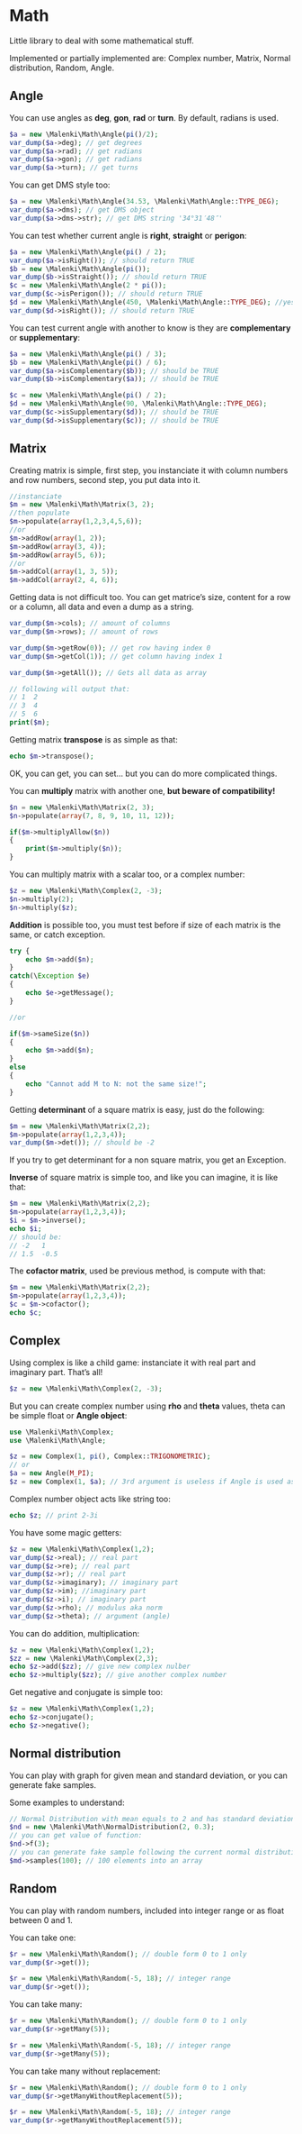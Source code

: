 # Math

Little library to deal with some mathematical stuff.

Implemented or partially implemented are: Complex number, Matrix, Normal distribution, Random, Angle.

## Angle

You can use angles as **deg**, **gon**, **rad** or **turn**. By default, radians is used.

```php
$a = new \Malenki\Math\Angle(pi()/2);
var_dump($a->deg); // get degrees
var_dump($a->rad); // get radians
var_dump($a->gon); // get radians
var_dump($a->turn); // get turns
```

You can get DMS style too:

```php
$a = new \Malenki\Math\Angle(34.53, \Malenki\Math\Angle::TYPE_DEG);
var_dump($a->dms); // get DMS object
var_dump($a->dms->str); // get DMS string '34°31′48″'
```

You can test whether current angle is **right**, **straight** or **perigon**:

```php
$a = new \Malenki\Math\Angle(pi() / 2);
var_dump($a->isRight()); // should return TRUE
$b = new \Malenki\Math\Angle(pi());
var_dump($b->isStraight()); // should return TRUE
$c = new \Malenki\Math\Angle(2 * pi());
var_dump($c->isPerigon()); // should return TRUE
$d = new \Malenki\Math\Angle(450, \Malenki\Math\Angle::TYPE_DEG); //yes, ignore multiple turns :)
var_dump($d->isRight()); // should return TRUE
```

You can test current angle with another to know is they are **complementary** or **supplementary**:

```php
$a = new \Malenki\Math\Angle(pi() / 3);
$b = new \Malenki\Math\Angle(pi() / 6);
var_dump($a->isComplementary($b)); // should be TRUE
var_dump($b->isComplementary($a)); // should be TRUE

$c = new \Malenki\Math\Angle(pi() / 2);
$d = new \Malenki\Math\Angle(90, \Malenki\Math\Angle::TYPE_DEG);
var_dump($c->isSupplementary($d)); // should be TRUE
var_dump($d->isSupplementary($c)); // should be TRUE
```

## Matrix

Creating matrix is simple, first step, you instanciate it with column numbers and row numbers, second step, you put data into it.

```php
//instanciate
$m = new \Malenki\Math\Matrix(3, 2);
//then populate
$m->populate(array(1,2,3,4,5,6));
//or
$m->addRow(array(1, 2));
$m->addRow(array(3, 4));
$m->addRow(array(5, 6));
//or
$m->addCol(array(1, 3, 5));
$m->addCol(array(2, 4, 6));
```

Getting data is not difficult too. You can get matrice’s size, content for a row or a column, all data and even a dump as a string.

```php
var_dump($m->cols); // amount of columns
var_dump($m->rows); // amount of rows

var_dump($m->getRow(0)); // get row having index 0
var_dump($m->getCol(1)); // get column having index 1

var_dump($m->getAll()); // Gets all data as array

// following will output that:
// 1  2
// 3  4
// 5  6
print($m);
```

Getting matrix __transpose__ is as simple as that:

```php
echo $m->transpose();
```

OK, you can get, you can set… but you can do more complicated things.

You can __multiply__ matrix with another one, __but beware of compatibility!__

```php
$n = new \Malenki\Math\Matrix(2, 3);
$n->populate(array(7, 8, 9, 10, 11, 12));

if($m->multiplyAllow($n))
{
    print($m->multiply($n));
}
```

You can multiply matrix with a scalar too, or a complex number:

```php
$z = new \Malenki\Math\Complex(2, -3);
$n->multiply(2);
$n->multiply($z);
```

__Addition__ is possible too, you must test before if size of each matrix is the same, or catch exception.

```php
try {
    echo $m->add($n);
}
catch(\Exception $e)
{
    echo $e->getMessage();
}

//or

if($m->sameSize($n))
{
    echo $m->add($n);
}
else
{
    echo "Cannot add M to N: not the same size!";
}
```

Getting __determinant__ of a square matrix is easy, just do the following:

```php
$m = new \Malenki\Math\Matrix(2,2);
$m->populate(array(1,2,3,4));
var_dump($m->det()); // should be -2
```

If you try to get determinant for a non square matrix, you get an Exception.

__Inverse__ of square matrix is simple too, and like you can imagine, it is like that:

```php
$m = new \Malenki\Math\Matrix(2,2);
$m->populate(array(1,2,3,4));
$i = $m->inverse();
echo $i;
// should be:
// -2   1
// 1.5  -0.5
```
The __cofactor matrix__, used be previous method, is compute with that:

```php
$m = new \Malenki\Math\Matrix(2,2);
$m->populate(array(1,2,3,4));
$c = $m->cofactor();
echo $c;
```


## Complex

Using complex is like a child game: instanciate it with real part and imaginary part. That’s all!

```php
$z = new \Malenki\Math\Complex(2, -3);
```

But you can create complex number using __rho__ and __theta__ values, theta can be simple float or **Angle object**:

```php
use \Malenki\Math\Complex;
use \Malenki\Math\Angle;

$z = new Complex(1, pi(), Complex::TRIGONOMETRIC);
// or
$a = new Angle(M_PI);
$z = new Complex(1, $a); // 3rd argument is useless if Angle is used as second argumeent
```

Complex number object acts like string too:

```php
echo $z; // print 2-3i
```

You have some magic getters:

```php
$z = new \Malenki\Math\Complex(1,2);
var_dump($z->real); // real part
var_dump($z->re); // real part
var_dump($z->r); // real part
var_dump($z->imaginary); // imaginary part
var_dump($z->im); //imaginary part 
var_dump($z->i); // imaginary part
var_dump($z->rho); // modulus aka norm
var_dump($z->theta); // argument (angle)
```

You can do addition, multiplication:

```php
$z = new \Malenki\Math\Complex(1,2);
$zz = new \Malenki\Math\Complex(2,3);
echo $z->add($zz); // give new complex nulber
echo $z->multiply($zz); // give another complex number
```

Get negative and conjugate is simple too:

```php
$z = new \Malenki\Math\Complex(1,2);
echo $z->conjugate();
echo $z->negative();
```


## Normal distribution

You can play with graph for given mean and standard deviation, or you can generate fake samples.

Some examples to understand:

```php
// Normal Distribution with mean equals to 2 and has standard deviation of 0.3
$nd = new \Malenki\Math\NormalDistribution(2, 0.3);
// you can get value of function:
$nd->f(3);
// you can generate fake sample following the current normal distribution:
$md->samples(100); // 100 elements into an array
```

## Random

You can play with random numbers, included into integer range or as float between 0 and 1.

You can take one:

```php
$r = new \Malenki\Math\Random(); // double form 0 to 1 only
var_dump($r->get());

$r = new \Malenki\Math\Random(-5, 18); // integer range
var_dump($r->get());
```

You can take many:

```php
$r = new \Malenki\Math\Random(); // double form 0 to 1 only
var_dump($r->getMany(5));

$r = new \Malenki\Math\Random(-5, 18); // integer range
var_dump($r->getMany(5));
```

You can take many without replacement:

```php
$r = new \Malenki\Math\Random(); // double form 0 to 1 only
var_dump($r->getManyWithoutReplacement(5));

$r = new \Malenki\Math\Random(-5, 18); // integer range
var_dump($r->getManyWithoutReplacement(5));
```
